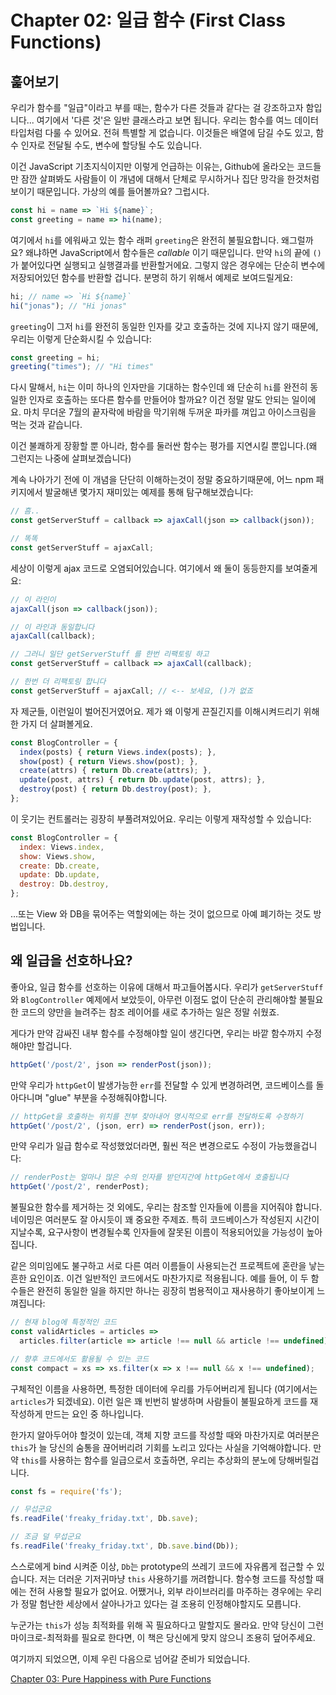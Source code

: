 # Chapter 02: 일급 함수 (First Class Functions)

## 훑어보기

우리가 함수를 "일급"이라고 부를 때는, 함수가 다른 것들과 같다는 걸 강조하고자 함입니다... 여기에서 '다른 것'은 일반 클래스라고 보면 됩니다. 우리는 함수를 여느 데이터 타입처럼 다룰 수 있어요. 전혀 특별할 게 없습니다. 이것들은 배열에 담길 수도 있고, 함수 인자로 전달될 수도, 변수에 할당될 수도 있습니다.

이건 JavaScript 기초지식이지만 이렇게 언급하는 이유는, Github에 올라오는 코드들만 잠깐 살펴봐도 사람들이 이 개념에 대해서 단체로 무시하거나 집단 망각을 한것처럼 보이기 때문입니다. 가상의 예를 들어볼까요? 그럽시다.

```javascript
const hi = name => `Hi ${name}`;
const greeting = name => hi(name);
```

여기에서 `hi`를 에워싸고 있는 함수 래퍼 `greeting`은 완전히 불필요합니다. 왜그럴까요? 왜냐하면 JavaScript에서 함수들은 *callable* 이기 때문입니다. 만약 `hi`의 끝에 `()`가 붙어있다면 실행되고 실행결과를 반환할거에요. 그렇지 않은 경우에는 단순히 변수에 저장되어있던 함수를 반환할 겁니다. 분명히 하기 위해서 예제로 보여드릴게요:

```javascript
hi; // name => `Hi ${name}`
hi("jonas"); // "Hi jonas"
```

`greeting`이 그저 `hi`를 완전히 동일한 인자를 갖고 호출하는 것에 지나지 않기 때문에, 우리는 이렇게 단순화시킬 수 있습니다:

```javascript
const greeting = hi;
greeting("times"); // "Hi times"
```

다시 말해서, `hi`는 이미 하나의 인자만을 기대하는 함수인데 왜 단순히 `hi`를 완전히 동일한 인자로 호출하는 또다른 함수를 만들어야 할까요? 이건 정말 말도 안되는 일이에요. 마치 무더운 7월의 끝자락에 바람을 막기위해 두꺼운 파카를 껴입고 아이스크림을 먹는 것과 같습니다.

이건 불쾌하게 장황할 뿐 아니라, 함수를 둘러싼 함수는 평가를 지연시킬 뿐입니다.(왜 그런지는 나중에 살펴보겠습니다)

계속 나아가기 전에 이 개념을 단단히 이해하는것이 정말 중요하기때문에, 어느 npm 패키지에서 발굴해낸 몇가지 재미있는 예제를 통해 탐구해보겠습니다:

```javascript
// 흠..
const getServerStuff = callback => ajaxCall(json => callback(json));

// 똑똑
const getServerStuff = ajaxCall;
```

세상이 이렇게 ajax 코드로 오염되어있습니다. 여기에서 왜 둘이 동등한지를 보여줄게요:

```javascript
// 이 라인이
ajaxCall(json => callback(json));

// 이 라인과 동일합니다
ajaxCall(callback);

// 그러니 일단 getServerStuff 를 한번 리팩토링 하고 
const getServerStuff = callback => ajaxCall(callback);

// 한번 더 리팩토링 합니다
const getServerStuff = ajaxCall; // <-- 보세요, ()가 없죠
```

자 제군들, 이런일이 벌어진거였어요. 제가 왜 이렇게 끈질긴지를 이해시켜드리기 위해 한 가지 더 살펴볼게요.

```javascript
const BlogController = {
  index(posts) { return Views.index(posts); },
  show(post) { return Views.show(post); },
  create(attrs) { return Db.create(attrs); },
  update(post, attrs) { return Db.update(post, attrs); },
  destroy(post) { return Db.destroy(post); },
};
```

이 웃기는 컨트롤러는 굉장히 부풀려져있어요. 우리는 이렇게 재작성할 수 있습니다:

```javascript
const BlogController = {
  index: Views.index,
  show: Views.show,
  create: Db.create,
  update: Db.update,
  destroy: Db.destroy,
};
```

...또는 View 와 DB을 묶어주는 역할외에는 하는 것이 없으므로 아예 폐기하는 것도 방법입니다.

## 왜 일급을 선호하나요?

좋아요, 일급 함수를 선호하는 이유에 대해서 파고들어봅시다. 우리가 `getServerStuff` 와 `BlogController` 예제에서 보았듯이, 아무런 이점도 없이 단순히 관리해야할 불필요한 코드의 양만을 늘려주는 참조 레이어를 새로 추가하는 일은 정말 쉬웠죠.

게다가 만약 감싸진 내부 함수를 수정해야할 일이 생긴다면, 우리는 바깥 함수까지 수정해야만 할겁니다. 

```javascript
httpGet('/post/2', json => renderPost(json));
```

만약 우리가 `httpGet`이 발생가능한 `err`를 전달할 수 있게 변경하려면, 코드베이스를 돌아다니며 "glue" 부분을 수정해줘야합니다. 

```javascript
// httpGet을 호출하는 위치를 전부 찾아내어 명시적으로 err를 전달하도록 수정하기
httpGet('/post/2', (json, err) => renderPost(json, err));
```

만약 우리가 일급 함수로 작성했었더라면, 훨씬 적은 변경으로도 수정이 가능했을겁니다:

```javascript
// renderPost는 얼마나 많은 수의 인자를 받던지간에 httpGet에서 호출됩니다 
httpGet('/post/2', renderPost);
```

불필요한 함수를 제거하는 것 외에도, 우리는 참조할 인자들에 이름을 지어줘야 합니다. 네이밍은 여러분도 잘 아시듯이 꽤 중요한 주제죠. 특히 코드베이스가 작성된지 시간이 지날수록, 요구사항이 변경될수록 인자들에 잘못된 이름이 적용되어있을 가능성이 높아집니다.

같은 의미임에도 불구하고 서로 다른 여러 이름들이 사용되는건 프로젝트에 혼란을 낳는 흔한 요인이죠. 이건 일반적인 코드에서도 마찬가지로 적용됩니다. 예를 들어, 이 두 함수들은 완전히 동일한 일을 하지만 하나는 굉장히 범용적이고 재사용하기 좋아보이게 느껴집니다:

```javascript
// 현재 blog에 특정적인 코드
const validArticles = articles =>
  articles.filter(article => article !== null && article !== undefined),

// 향후 코드에서도 활용될 수 있는 코드
const compact = xs => xs.filter(x => x !== null && x !== undefined);
```

구체적인 이름을 사용하면, 특정한 데이터에 우리를 가두어버리게 됩니다 (여기에서는 `articles`가 되겠네요). 이런 일은 꽤 빈번히 발생하며 사람들이 불필요하게 코드를 재작성하게 만드는 요인 중 하나입니다.

한가지 알아두어야 할것이 있는데, 객체 지향 코드를 작성할 때와 마찬가지로 여러분은 `this`가 늘 당신의 숨통을 끊어버리려 기회를 노리고 있다는 사실을 기억해야합니다. 만약 `this`를 사용하는 함수를 일급으로서 호출하면, 우리는 추상화의 분노에 당해버릴겁니다.

```javascript
const fs = require('fs');

// 무섭군요
fs.readFile('freaky_friday.txt', Db.save);

// 조금 덜 무섭군요
fs.readFile('freaky_friday.txt', Db.save.bind(Db));
```

스스로에게 bind 시켜준 이상, `Db`는 prototype의 쓰레기 코드에 자유롭게 접근할 수 있습니다. 저는 더러운 기저귀마냥 `this` 사용하기를 꺼려합니다. 함수형 코드를 작성할 때에는 전혀 사용할 필요가 없어요. 어쨌거나, 외부 라이브러리를 마주하는 경우에는 우리가 정말 험난한 세상에서 살아나가고 있다는 걸 조용히 인정해야할지도 모릅니다.

누군가는 `this`가 성능 최적화를 위해 꼭 필요하다고 말할지도 몰라요. 만약 당신이 그런 마이크로-최적화를 필요로 한다면, 이 책은 당신에게 맞지 않으니 조용히 덮어주세요.

여기까지 되었으면, 이제 우린 다음으로 넘어갈 준비가 되었습니다.

[Chapter 03: Pure Happiness with Pure Functions](ch03.md)
